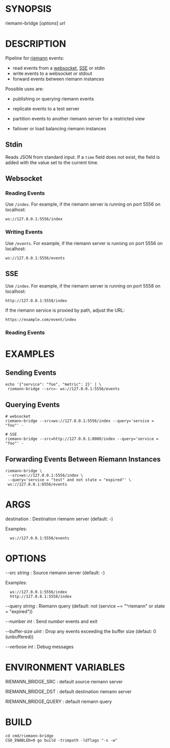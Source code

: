 # SYNOPSIS

riemann-bridge [*options*] *url*

# DESCRIPTION

Pipeline for [riemann](https://riemann.io/) events:

* read events from a [websocket](https://github.com/gorilla/websocket),
  [SSE](https://github.com/donovanhide/eventsource) or stdin
* write events to a websocket or stdout
* forward events between riemann instances

Possible uses are:

* publishing or querying riemann events

* replicate events to a test server

* partition events to another riemann server for a restricted view

* failover or load balancing riemann instances

## Stdin

Reads JSON from standard input. If a `time` field does not exist, the
field is added with the value set to the current time.

## Websocket

### Reading Events

Use `/index`. For example, if the riemann server is running on port 5556
on localhost:

    ws://127.0.0.1:5556/index

### Writing Events

Use `/events`. For example, if the riemann server is running on port 5556
on localhost:

    ws://127.0.0.1:5556/events

## SSE

Use `/index`. For example, if the riemann server is running on port 5558
on localhost:

    http://127.0.0.1:5558/index

If the riemann service is proxied by path, adjust the URL:

    https://example.com/event/index

### Reading Events

# EXAMPLES

## Sending Events

~~~
echo '{"service": "foo", "metric": 2}' | \
 riemann-bridge --src=- ws://127.0.0.1:5556/events
~~~

## Querying Events

~~~
# websocket
riemann-bridge --src=ws://127.0.0.1:5556/index --query='service = "foo"' -

# SSE
riemann-bridge --src=http://127.0.0.1:8080/index --query='service = "foo"' -
~~~

## Forwarding Events Between Riemann Instances

~~~
riemann-bridge \
 --src=ws://127.0.0.1:5556/index \
 --query='service = "test" and not state = "expired"' \
 ws://127.0.0.1:6556/events
~~~

# ARGS

destination
: Destination riemann server (default: -)

  Examples:

      ws://127.0.0.1:5556/events

# OPTIONS

--src *string*
: Source riemann server (default: -)

  Examples:

      ws://127.0.0.1:5556/index
      http://127.0.0.1:5558/index

--query *string*
: Riemann query (default: not (service ~= "^riemann" or state = "expired"))

--number *int*
: Send *number* events and exit

--buffer-size *uint*
: Drop any events exceeding the buffer size (defaut: 0 (unbuffered))

--verbose *int*
: Debug messages

# ENVIRONMENT VARIABLES

RIEMANN_BRIDGE_SRC
: default source riemann server

RIEMANN_BRIDGE_DST
: default destination riemann server

RIEMANN_BRIDGE_QUERY
: default riemann query

# BUILD

    cd cmd/riemann-bridge
    CGO_ENABLED=0 go build -trimpath -ldflags "-s -w"

